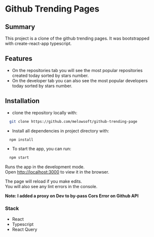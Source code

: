 # Github Trending Pages

## Summary

This project is a clone of the github trending pages. It was bootstrapped with create-react-app typescript.

## Features

* On the repositories tab you will see the most popular repositories created today sorted by stars number. 
* On the developer tab you can also see the most popular developers today sorted by stars number. 


## Installation
- clone the repository locally with: 

```bash
  git clone https://github.com/melowsoft/github-trending-page
```


- Install all dependencies in project directory with:

```bash
  npm install
```
- To start the app, you can run:

```bash
  npm start
```

Runs the app in the development mode.\
Open [http://localhost:3000](http://localhost:3000) to view it in the browser.

The page will reload if you make edits.\
You will also see any lint errors in the console.

**Note: I added a proxy on Dev to by-pass Cors Error on Github API**

### Stack
- React
- Typescript
- React Query


